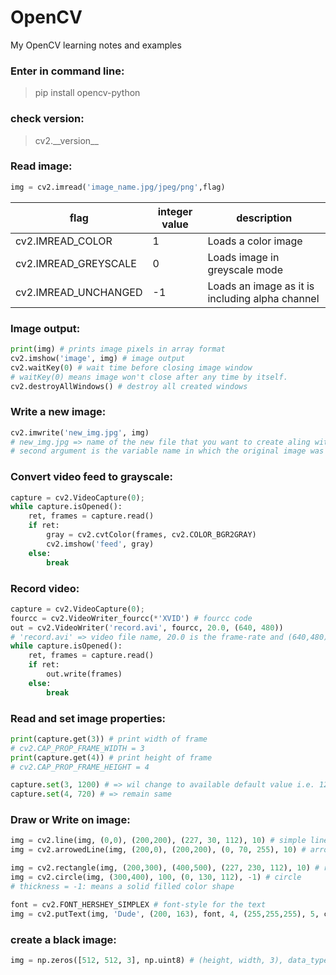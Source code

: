 # OpenCV
My OpenCV learning notes and examples  
### Enter in command line:  
>pip install opencv-python  

### check version:  
>cv2.\_\_version\_\_  

### Read image:
```python
img = cv2.imread('image_name.jpg/jpeg/png',flag)
```

flag | integer value | description
----- | ------------ | -----------
cv2.IMREAD_COLOR | 1 | Loads a color image
cv2.IMREAD_GREYSCALE | 0 | Loads image in greyscale mode
cv2.IMREAD_UNCHANGED | -1 | Loads an image as it is including alpha channel

### Image output:  
```python
print(img) # prints image pixels in array format
cv2.imshow('image', img) # image output
cv2.waitKey(0) # wait time before closing image window
# waitKey(0) means image won't close after any time by itself.
cv2.destroyAllWindows() # destroy all created windows
```

### Write a new image:
```python
cv2.imwrite('new_img.jpg', img)
# new_img.jpg => name of the new file that you want to create aling with the desirable extension
# second argument is the variable name in which the original image was loaded earlier.
```

### Convert video feed to grayscale:  
```python
capture = cv2.VideoCapture(0);
while capture.isOpened():
    ret, frames = capture.read()
    if ret:
        gray = cv2.cvtColor(frames, cv2.COLOR_BGR2GRAY)
        cv2.imshow('feed', gray)
    else:
        break
```

### Record video:  
```python
capture = cv2.VideoCapture(0);
fourcc = cv2.VideoWriter_fourcc(*'XVID') # fourcc code
out = cv2.VideoWriter('record.avi', fourcc, 20.0, (640, 480))
# 'record.avi' => video file name, 20.0 is the frame-rate and (640,480) is the width-height tuple
while capture.isOpened():
    ret, frames = capture.read()
    if ret:
        out.write(frames)
    else:
        break
```

### Read and set image properties:  
```python
print(capture.get(3)) # print width of frame
# cv2.CAP_PROP_FRAME_WIDTH = 3
print(capture.get(4)) # print height of frame
# cv2.CAP_PROP_FRAME_HEIGHT = 4

capture.set(3, 1200) # => wil change to available default value i.e. 1280
capture.set(4, 720) # => remain same 
```

### Draw or Write on image:  
```python
img = cv2.line(img, (0,0), (200,200), (227, 30, 112), 10) # simple line
img = cv2.arrowedLine(img, (200,0), (200,200), (0, 70, 255), 10) # arrowed line

img = cv2.rectangle(img, (200,300), (400,500), (227, 230, 112), 10) # rectangle
img = cv2.circle(img, (300,400), 100, (0, 130, 112), -1) # circle
# thickness = -1: means a solid filled color shape

font = cv2.FONT_HERSHEY_SIMPLEX # font-style for the text
img = cv2.putText(img, 'Dude', (200, 163), font, 4, (255,255,255), 5, cv2.LINE_4) # text on image
```

### create a black image:  
```python
img = np.zeros([512, 512, 3], np.uint8) # (height, width, 3), data_type
```

